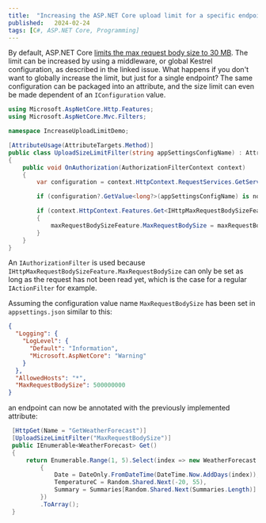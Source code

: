 ```yaml
---
title:  "Increasing the ASP.NET Core upload limit for a specific endpoint via attribute"
published:   2024-02-24
tags: [C#, ASP.NET Core, Programming]
---
```


By default, ASP.NET Core [limits the max request body size to 30 MB](https://github.com/aspnet/Announcements/issues/267). The limit can be increased by using a middleware, or global Kestrel configuration, as described in the linked issue. What happens if you don't want to globally increase the limit, but just for a single endpoint? The same configuration can be packaged into an attribute, and the size limit can even be made dependent of an `IConfiguration` value.

```csharp
using Microsoft.AspNetCore.Http.Features;
using Microsoft.AspNetCore.Mvc.Filters;

namespace IncreaseUploadLimitDemo;

[AttributeUsage(AttributeTargets.Method)]
public class UploadSizeLimitFilter(string appSettingsConfigName) : Attribute, IAuthorizationFilter
{
    public void OnAuthorization(AuthorizationFilterContext context)
    {
        var configuration = context.HttpContext.RequestServices.GetService<IConfiguration>();

        if (configuration?.GetValue<long?>(appSettingsConfigName) is not { } maxRequestBodySize) return;

        if (context.HttpContext.Features.Get<IHttpMaxRequestBodySizeFeature>() is { } maxRequestBodySizeFeature)
        {
            maxRequestBodySizeFeature.MaxRequestBodySize = maxRequestBodySize;
        }
    }
}
```

An `IAuthorizationFilter` is used because `IHttpMaxRequestBodySizeFeature.MaxRequestBodySize` can only be set as long as the request has not been read yet, which is the case for a regular `IActionFilter` for example.

Assuming the configuration value name `MaxRequestBodySize` has been set in `appsettings.json` similar to this:

```json
{
  "Logging": {
    "LogLevel": {
      "Default": "Information",
      "Microsoft.AspNetCore": "Warning"
    }
  },
  "AllowedHosts": "*",
  "MaxRequestBodySize": 500000000
}

```

an endpoint can now be annotated with the previously implemented attribute:

```csharp
 [HttpGet(Name = "GetWeatherForecast")]
 [UploadSizeLimitFilter("MaxRequestBodySize")]
 public IEnumerable<WeatherForecast> Get()
 {
     return Enumerable.Range(1, 5).Select(index => new WeatherForecast
         {
             Date = DateOnly.FromDateTime(DateTime.Now.AddDays(index)),
             TemperatureC = Random.Shared.Next(-20, 55),
             Summary = Summaries[Random.Shared.Next(Summaries.Length)]
         })
         .ToArray();
 }
 ```
